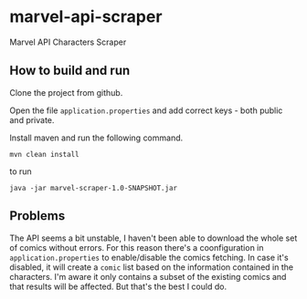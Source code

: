 # marvel-api-scraper
Marvel API Characters Scraper

## How to build and run

Clone the project from github.

Open the file `application.properties` and add correct keys - both public and private.

Install maven and run the following command.

```
mvn clean install
```

to run

```
java -jar marvel-scraper-1.0-SNAPSHOT.jar
```

## Problems

The API seems a bit unstable, I haven't been able to download the whole set of comics without errors.
For this reason there's a coonfiguration in `application.properties` to enable/disable the comics fetching.
In case it's disabled, it will create a `comic` list based on the information contained in the characters.
I'm aware it only contains a subset of the existing comics and that results will be affected. But that's the best
I could do.